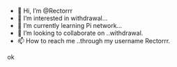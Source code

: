 - 👋 Hi, I’m @Rectorrr
- 👀 I’m interested in withdrawal...
- 🌱 I’m currently learning Pi network...
- 💞️ I’m looking to collaborate on ..withdrawal.
- 📫 How to reach me ..through my username Rectorrr.

<!---
Rectorrr/Rectorrr is a ✨ special ✨ repository because its `README.md` (this file) appears on your GitHub profile.
You can click the Preview link to take a look at your changes.
--->ok
